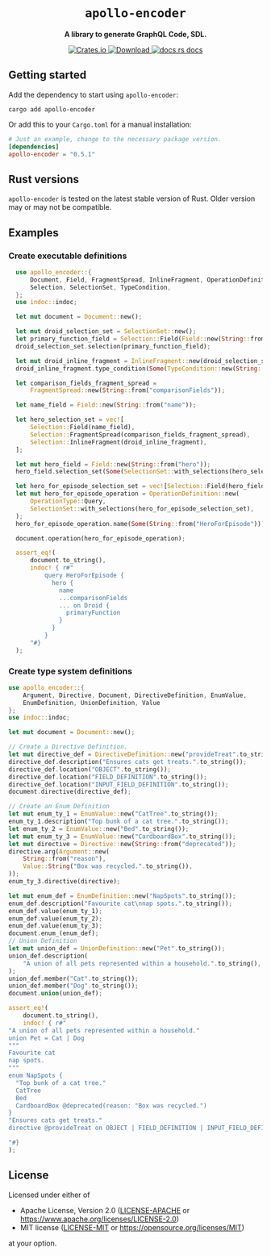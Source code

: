 <div align="center">
  <h1><code>apollo-encoder</code></h1>

  <p>
    <strong>A library to generate GraphQL Code, SDL.</strong>
  </p>
  <p>
    <a href="https://crates.io/crates/apollo-encoder">
        <img src="https://img.shields.io/crates/v/apollo-encoder.svg?style=flat-square" alt="Crates.io" />
    </a>
    <a href="https://crates.io/crates/apollo-encoder">
        <img src="https://img.shields.io/crates/d/apollo-encoder.svg?style=flat-square" alt="Download" />
    </a>
    <a href="https://docs.rs/apollo-encoder/">
        <img src="https://img.shields.io/static/v1?label=docs&message=apollo-encoder&color=blue&style=flat-square" alt="docs.rs docs" />
    </a>
  </p>
</div>

## Getting started
Add the dependency to start using `apollo-encoder`:
```
cargo add apollo-encoder
```

Or add this to your `Cargo.toml` for a manual installation:

```toml
# Just an example, change to the necessary package version.
[dependencies]
apollo-encoder = "0.5.1"
```

## Rust versions

`apollo-encoder` is tested on the latest stable version of Rust.
Older version may or may not be compatible.

## Examples

### Create executable definitions
```rust
  use apollo_encoder::{
      Document, Field, FragmentSpread, InlineFragment, OperationDefinition, OperationType,
      Selection, SelectionSet, TypeCondition,
  };
  use indoc::indoc;

  let mut document = Document::new();

  let mut droid_selection_set = SelectionSet::new();
  let primary_function_field = Selection::Field(Field::new(String::from("primaryFunction")));
  droid_selection_set.selection(primary_function_field);

  let mut droid_inline_fragment = InlineFragment::new(droid_selection_set);
  droid_inline_fragment.type_condition(Some(TypeCondition::new(String::from("Droid"))));

  let comparison_fields_fragment_spread =
      FragmentSpread::new(String::from("comparisonFields"));

  let name_field = Field::new(String::from("name"));

  let hero_selection_set = vec![
      Selection::Field(name_field),
      Selection::FragmentSpread(comparison_fields_fragment_spread),
      Selection::InlineFragment(droid_inline_fragment),
  ];

  let mut hero_field = Field::new(String::from("hero"));
  hero_field.selection_set(Some(SelectionSet::with_selections(hero_selection_set)));

  let hero_for_episode_selection_set = vec![Selection::Field(hero_field)];
  let mut hero_for_episode_operation = OperationDefinition::new(
      OperationType::Query,
      SelectionSet::with_selections(hero_for_episode_selection_set),
  );
  hero_for_episode_operation.name(Some(String::from("HeroForEpisode")));

  document.operation(hero_for_episode_operation);

  assert_eq!(
      document.to_string(),
      indoc! { r#"
          query HeroForEpisode {
            hero {
              name
              ...comparisonFields
              ... on Droid {
                primaryFunction
              }
            }
          }
      "#}
  );
```

### Create type system definitions
```rust
use apollo_encoder::{
    Argument, Directive, Document, DirectiveDefinition, EnumValue,
    EnumDefinition, UnionDefinition, Value
};
use indoc::indoc;

let mut document = Document::new();

// Create a Directive Definition.
let mut directive_def = DirectiveDefinition::new("provideTreat".to_string());
directive_def.description("Ensures cats get treats.".to_string());
directive_def.location("OBJECT".to_string());
directive_def.location("FIELD_DEFINITION".to_string());
directive_def.location("INPUT_FIELD_DEFINITION".to_string());
document.directive(directive_def);

// Create an Enum Definition
let mut enum_ty_1 = EnumValue::new("CatTree".to_string());
enum_ty_1.description("Top bunk of a cat tree.".to_string());
let enum_ty_2 = EnumValue::new("Bed".to_string());
let mut enum_ty_3 = EnumValue::new("CardboardBox".to_string());
let mut directive = Directive::new(String::from("deprecated"));
directive.arg(Argument::new(
    String::from("reason"),
    Value::String("Box was recycled.".to_string()),
));
enum_ty_3.directive(directive);

let mut enum_def = EnumDefinition::new("NapSpots".to_string());
enum_def.description("Favourite cat\nnap spots.".to_string());
enum_def.value(enum_ty_1);
enum_def.value(enum_ty_2);
enum_def.value(enum_ty_3);
document.enum_(enum_def);
// Union Definition
let mut union_def = UnionDefinition::new("Pet".to_string());
union_def.description(
    "A union of all pets represented within a household.".to_string(),
);
union_def.member("Cat".to_string());
union_def.member("Dog".to_string());
document.union(union_def);

assert_eq!(
    document.to_string(),
    indoc! { r#"
"A union of all pets represented within a household."
union Pet = Cat | Dog
"""
Favourite cat
nap spots.
"""
enum NapSpots {
  "Top bunk of a cat tree."
  CatTree
  Bed
  CardboardBox @deprecated(reason: "Box was recycled.")
}
"Ensures cats get treats."
directive @provideTreat on OBJECT | FIELD_DEFINITION | INPUT_FIELD_DEFINITION

"#}
);
```
## License

Licensed under either of

- Apache License, Version 2.0 ([LICENSE-APACHE](LICENSE-APACHE) or https://www.apache.org/licenses/LICENSE-2.0)
- MIT license ([LICENSE-MIT](LICENSE-MIT) or https://opensource.org/licenses/MIT)

at your option.

